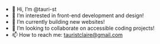 - 👋 Hi, I’m @tauri-st
- 👀 I’m interested in front-end development and design!
- 🌱 I’m currently building new websites!
- 💞️ I’m looking to collaborate on accessible coding projects!
- 📫 How to reach me: tauristclaire@gmail.com

<!---
tauri-st/tauri-st is a ✨ special ✨ repository because its `README.md` (this file) appears on your GitHub profile.
You can click the Preview link to take a look at your changes.
--->
